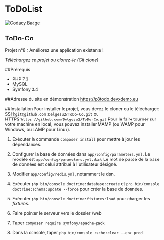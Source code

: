 ToDoList
========

[![Codacy Badge](https://api.codacy.com/project/badge/Grade/39c7f51f19ab45af9fba2fb15905a707)](https://app.codacy.com/app/Delgesu2/ToDo-Co?utm_source=github.com&utm_medium=referral&utm_content=Delgesu2/ToDo-Co&utm_campaign=Badge_Grade_Dashboard)

ToDo-Co
-------
Projet n°8 : Améliorez une application existante !

*Téléchargez ce projet ou clonez-le (Git clone)*

##Prérequis
+   PHP 7.2
+   MySQL
+   Symfony 3.4

##Adresse du site en démonstration 
https://p8todo.devxdemo.eu

##Installation
Pour installer le projet, vous devez le cloner ou le télécharger:
SSH:`git@github.com:Delgesu2/ToDo-Co.git` ou HTTPS:`https://github.com/Delgesu2/ToDo-Co.git`
Pour le faire tourner sur votre machine en local, vous pouvez
installer MAMP (ou WAMP pour Windows, ou LAMP pour Linux).

1.  Exécuter la commande `composer install` pour mettre à jour les dépendances.

2. Configurer la base de données dans `app/config/parameters.yml`. Le modèle est `app/config/parameters.yml.dist`
Le mot de passe de la base de données est celui attribué à l'utilisateur désigné.

3. Modifier `app/config/redis.yml`, notamment le dsn. 

4.  Exécuter `php bin/console doctrine:database:create` et `php bin/console doctrine:schema:update --force` pour créer la base de données.

5.  Exécuter `php bin/console doctrine:fixtures:load` pour charger les *fixtures*.

6.  Faire pointer le serveur vers le dossier /web

7.  Taper `composer require symfony/apache-pack`

8.  Dans la console, taper `php bin/console cache:clear --env prod`